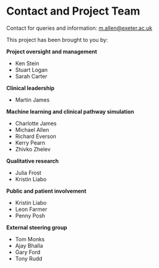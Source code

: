 # Contact and Project Team

Contact for queries and information: m.allen@exeter.ac.uk

This project has been brought to you by:

**Project oversight and management**

* Ken Stein
* Stuart Logan
* Sarah Carter

**Clinical leadership**

* Martin James

**Machine learning and clinical pathway simulation**

* Charlotte James
* Michael Allen
* Richard Everson
* Kerry Pearn
* Zhivko Zhelev

**Qualitative research**

* Julia Frost
* Kristin Liabo

**Public and patient involvement**

* Kristin Liabo
* Leon Farmer
* Penny Posh

**External steering group**

* Tom Monks
* Ajay Bhalla
* Gary Ford
* Tony Rudd








